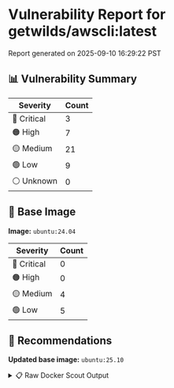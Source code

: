 # Vulnerability Report for getwilds/awscli:latest

Report generated on 2025-09-10 16:29:22 PST

## 📊 Vulnerability Summary

| Severity | Count |
|----------|-------|
| 🔴 Critical | 3 |
| 🟠 High | 7 |
| 🟡 Medium | 21 |
| 🟢 Low | 9 |
| ⚪ Unknown | 0 |

## 🐳 Base Image

**Image:** `ubuntu:24.04`

| Severity | Count |
|----------|-------|
| 🔴 Critical | 0 |
| 🟠 High | 0 |
| 🟡 Medium | 4 |
| 🟢 Low | 5 |

## 🔄 Recommendations

**Updated base image:** `ubuntu:25.10`

<details>
<summary>📋 Raw Docker Scout Output</summary>

```text
Target             │  getwilds/awscli:latest  │    3C     7H    21M     9L   
    digest           │  faf3f9477b17                    │                              
  Base image         │  ubuntu:24.04                    │    0C     0H     4M     5L   
  Updated base image │  ubuntu:25.10                    │    0C     0H     0M     0L   
                     │                                  │                  -4     -5   

What's next:
    View vulnerabilities → docker scout cves getwilds/awscli:latest
    View base image update recommendations → docker scout recommendations getwilds/awscli:latest
    Include policy results in your quickview by supplying an organization → docker scout quickview getwilds/awscli:latest --org <organization>
```
</details>
